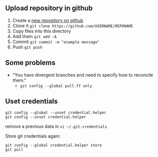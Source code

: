 ## Upload repository in github
1. Create a [new repository on github](https://github.com/new)
2. Clone it ``` git clone https://github.com/USERNAME/REPONAME ```
3. Copy files into this directory
4. Add them ```git add -A```
5. Commit ```git commit -m "example message"```
6. Push ```git push```

## Some problems
- "You have divergent branches and need to specify how to reconcile them."
  - ```git config --global pull.ff only```

## Uset credentials
``` 
git config --global --unset credential.helper
git config --unset credential.helper
 ```
remove a previous data in ```vi ~/.git-credentials```

Store git credentials again:
```
git config --global credential.helper store
git pull
```
